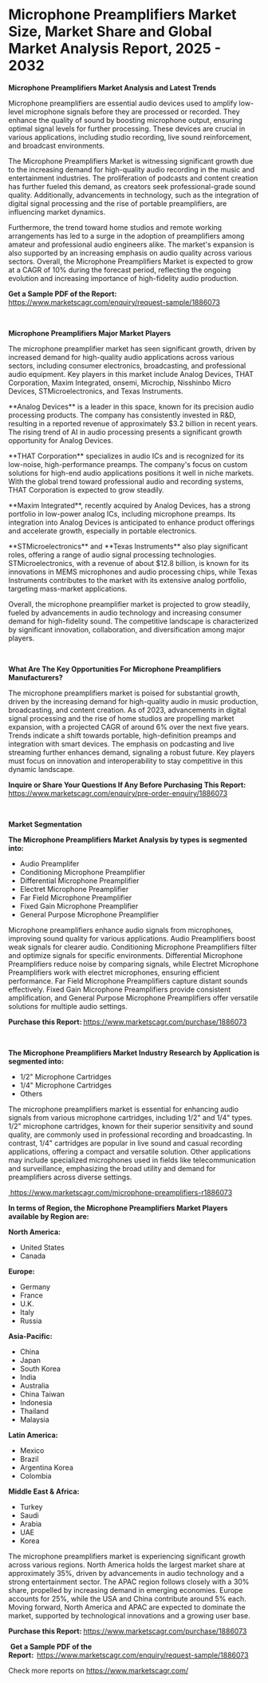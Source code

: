 <p><h1>Microphone Preamplifiers Market Size, Market Share and Global Market Analysis Report, 2025 - 2032</h1></p><p><strong>Microphone Preamplifiers Market Analysis and Latest Trends</strong></p>
<p><p>Microphone preamplifiers are essential audio devices used to amplify low-level microphone signals before they are processed or recorded. They enhance the quality of sound by boosting microphone output, ensuring optimal signal levels for further processing. These devices are crucial in various applications, including studio recording, live sound reinforcement, and broadcast environments.</p><p>The Microphone Preamplifiers Market is witnessing significant growth due to the increasing demand for high-quality audio recording in the music and entertainment industries. The proliferation of podcasts and content creation has further fueled this demand, as creators seek professional-grade sound quality. Additionally, advancements in technology, such as the integration of digital signal processing and the rise of portable preamplifiers, are influencing market dynamics.</p><p>Furthermore, the trend toward home studios and remote working arrangements has led to a surge in the adoption of preamplifiers among amateur and professional audio engineers alike. The market's expansion is also supported by an increasing emphasis on audio quality across various sectors. Overall, the Microphone Preamplifiers Market is expected to grow at a CAGR of 10% during the forecast period, reflecting the ongoing evolution and increasing importance of high-fidelity audio production.</p></p>
<p><strong>Get a Sample PDF of the Report:&nbsp;</strong> <a href="https://www.marketscagr.com/enquiry/request-sample/1886073?utm_campaign=2799&utm_medium=2&utm_source=Github&utm_content=ia&utm_term=06042025&utm_id=microphone-preamplifiers">https://www.marketscagr.com/enquiry/request-sample/1886073</a></p>
<p>&nbsp;</p>
<p><strong>Microphone Preamplifiers Major Market Players</strong></p>
<p><p>The microphone preamplifier market has seen significant growth, driven by increased demand for high-quality audio applications across various sectors, including consumer electronics, broadcasting, and professional audio equipment. Key players in this market include Analog Devices, THAT Corporation, Maxim Integrated, onsemi, Microchip, Nisshinbo Micro Devices, STMicroelectronics, and Texas Instruments.</p><p>**Analog Devices** is a leader in this space, known for its precision audio processing products. The company has consistently invested in R&D, resulting in a reported revenue of approximately $3.2 billion in recent years. The rising trend of AI in audio processing presents a significant growth opportunity for Analog Devices.</p><p>**THAT Corporation** specializes in audio ICs and is recognized for its low-noise, high-performance preamps. The company's focus on custom solutions for high-end audio applications positions it well in niche markets. With the global trend toward professional audio and recording systems, THAT Corporation is expected to grow steadily.</p><p>**Maxim Integrated**, recently acquired by Analog Devices, has a strong portfolio in low-power analog ICs, including microphone preamps. Its integration into Analog Devices is anticipated to enhance product offerings and accelerate growth, especially in portable electronics.</p><p>**STMicroelectronics** and **Texas Instruments** also play significant roles, offering a range of audio signal processing technologies. STMicroelectronics, with a revenue of about $12.8 billion, is known for its innovations in MEMS microphones and audio processing chips, while Texas Instruments contributes to the market with its extensive analog portfolio, targeting mass-market applications.</p><p>Overall, the microphone preamplifier market is projected to grow steadily, fueled by advancements in audio technology and increasing consumer demand for high-fidelity sound. The competitive landscape is characterized by significant innovation, collaboration, and diversification among major players.</p></p>
<p>&nbsp;</p>
<p><strong>What Are The Key Opportunities For Microphone Preamplifiers Manufacturers?</strong></p>
<p><p>The microphone preamplifiers market is poised for substantial growth, driven by the increasing demand for high-quality audio in music production, broadcasting, and content creation. As of 2023, advancements in digital signal processing and the rise of home studios are propelling market expansion, with a projected CAGR of around 6% over the next five years. Trends indicate a shift towards portable, high-definition preamps and integration with smart devices. The emphasis on podcasting and live streaming further enhances demand, signaling a robust future. Key players must focus on innovation and interoperability to stay competitive in this dynamic landscape.</p></p>
<p><strong>Inquire or Share Your Questions If Any Before Purchasing This Report:</strong> <a href="https://www.marketscagr.com/enquiry/pre-order-enquiry/1886073?utm_campaign=2799&utm_medium=2&utm_source=Github&utm_content=ia&utm_term=06042025&utm_id=microphone-preamplifiers">https://www.marketscagr.com/enquiry/pre-order-enquiry/1886073</a></p>
<p>&nbsp;</p>
<p><strong>Market Segmentation</strong></p>
<p><strong>The Microphone Preamplifiers Market Analysis by types is segmented into:</strong></p>
<p><ul><li>Audio Preamplifer</li><li>Conditioning Microphone Preamplifier</li><li>Differential Microphone Preamplifier</li><li>Electret Microphone Preamplifier</li><li>Far Field Microphone Preamplifier</li><li>Fixed Gain Microphone Preamplifier</li><li>General Purpose Microphone Preamplifier</li></ul></p>
<p><p>Microphone preamplifiers enhance audio signals from microphones, improving sound quality for various applications. Audio Preamplifiers boost weak signals for clearer audio. Conditioning Microphone Preamplifiers filter and optimize signals for specific environments. Differential Microphone Preamplifiers reduce noise by comparing signals, while Electret Microphone Preamplifiers work with electret microphones, ensuring efficient performance. Far Field Microphone Preamplifiers capture distant sounds effectively. Fixed Gain Microphone Preamplifiers provide consistent amplification, and General Purpose Microphone Preamplifiers offer versatile solutions for multiple audio settings.</p></p>
<p><strong>Purchase this Report:&nbsp;</strong><a href="https://www.marketscagr.com/purchase/1886073?utm_campaign=2799&utm_medium=2&utm_source=Github&utm_content=ia&utm_term=06042025&utm_id=microphone-preamplifiers">https://www.marketscagr.com/purchase/1886073</a></p>
<p>&nbsp;</p>
<p><strong>The Microphone Preamplifiers Market Industry Research by Application is segmented into:</strong></p>
<p><ul><li>1/2" Microphone Cartridges</li><li>1/4" Microphone Cartridges</li><li>Others</li></ul></p>
<p><p>The microphone preamplifiers market is essential for enhancing audio signals from various microphone cartridges, including 1/2" and 1/4" types. 1/2" microphone cartridges, known for their superior sensitivity and sound quality, are commonly used in professional recording and broadcasting. In contrast, 1/4" cartridges are popular in live sound and casual recording applications, offering a compact and versatile solution. Other applications may include specialized microphones used in fields like telecommunication and surveillance, emphasizing the broad utility and demand for preamplifiers across diverse settings.</p></p>
<p><a href="https://www.marketscagr.com/microphone-preamplifiers-r1886073?utm_campaign=2799&utm_medium=2&utm_source=Github&utm_content=ia&utm_term=06042025&utm_id=microphone-preamplifiers">&nbsp;https://www.marketscagr.com/microphone-preamplifiers-r1886073</a></p>
<p><strong>In terms of Region, the Microphone Preamplifiers Market Players available by Region are:</strong></p>
<p>
    <p> <strong> North America: </strong>
        <ul>
            <li>United States</li>
            <li>Canada</li>
        </ul>
        </p> 
    <p> <strong> Europe: </strong>
        <ul>
            <li>Germany</li>
            <li>France</li>
            <li>U.K.</li>
            <li>Italy</li>
            <li>Russia</li>
        </ul>
        </p> 
    <p> <strong> Asia-Pacific: </strong>
        <ul>
            <li>China</li>
            <li>Japan</li>
            <li>South Korea</li>
            <li>India</li>
            <li>Australia</li>
            <li>China Taiwan</li>
            <li>Indonesia</li>
            <li>Thailand</li>
            <li>Malaysia</li>
        </ul>
        </p> 
    <p> <strong> Latin America: </strong>
        <ul>
            <li>Mexico</li>
            <li>Brazil</li>
            <li>Argentina Korea</li>
            <li>Colombia</li>
        </ul>
        </p> 
    <p> <strong> Middle East & Africa: </strong>
        <ul>
            <li>Turkey</li>
            <li>Saudi</li>
            <li>Arabia</li>
            <li>UAE</li>
            <li>Korea</li>
        </ul>
    </p>
    </p>
<p><p>The microphone preamplifiers market is experiencing significant growth across various regions. North America holds the largest market share at approximately 35%, driven by advancements in audio technology and a strong entertainment sector. The APAC region follows closely with a 30% share, propelled by increasing demand in emerging economies. Europe accounts for 25%, while the USA and China contribute around 5% each. Moving forward, North America and APAC are expected to dominate the market, supported by technological innovations and a growing user base.</p></p>
<p><strong>Purchase this Report: </strong><a href="https://www.marketscagr.com/purchase/1886073?utm_campaign=2799&utm_medium=2&utm_source=Github&utm_content=ia&utm_term=06042025&utm_id=microphone-preamplifiers">https://www.marketscagr.com/purchase/1886073</a></p>
<p>&nbsp;<strong>Get a Sample PDF of the Report:&nbsp;&nbsp;</strong><a href="https://www.marketscagr.com/enquiry/request-sample/1886073?utm_campaign=2799&utm_medium=2&utm_source=Github&utm_content=ia&utm_term=06042025&utm_id=microphone-preamplifiers">https://www.marketscagr.com/enquiry/request-sample/1886073</a></p>
<p><strong></strong></p>
<p>Check more reports on <a href="https://www.marketscagr.com/?utm_campaign=2799&utm_medium=2&utm_source=Github&utm_content=ia&utm_term=06042025&utm_id=microphone-preamplifiers">https://www.marketscagr.com/</a></p>